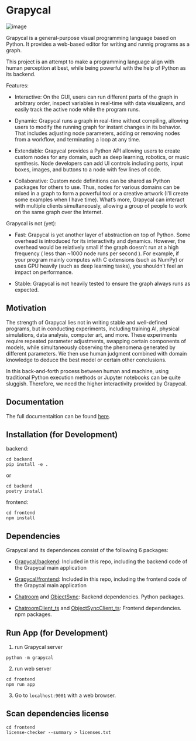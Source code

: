 # Grapycal

![image](https://github.com/eri24816/Grapycal/assets/30017117/a67353e0-1818-4e5f-a670-6b21efda8cb5)


Grapycal is a general-purpose visual programming language based on Python. It provides a web-based editor for writing and runnig programs as a graph.

This project is an attempt to make a programming language align with human perception at best, while being powerful with the help of Python as its backend.

Features:

- Interactive: On the GUI, users can run different parts of the graph in arbitrary order, inspect variables in real-time with data visualizers, and easily track the active node while the program runs.

- Dynamic: Grapycal runs a graph in real-time without compiling, allowing users to modify the running graph for instant changes in its behavior. That includes adjusting node parameters, adding or removing nodes from a workflow, and terminating a loop at any time.

- Extendable: Grapycal provides a Python API allowing users to create custom nodes for any domain, such as deep learning, robotics, or music synthesis. Node developers can add UI controls including ports, input boxes, images, and buttons to a node with few lines of code.

- Collaborative: Custom node definitions can be shared as Python packages for others to use. Thus, nodes for various domains can be mixed in a graph to form a powerful tool or a creative artwork (I’ll create some examples when I have time). What’s more, Grapycal can interact with multiple clients simultaneously, allowing a group of people to work on the same graph over the Internet.

Grapycal is not (yet):

- Fast: Grapycal is yet another layer of abstraction on top of Python. Some overhead is introduced for its interactivity and dynamics. However, the overhead would be relatively small if the graph doesn’t run at a high frequency ( less than ~1000 node runs per second ). For example, if your program mainly computes with C extensions (such as NumPy) or uses GPU heavily (such as deep learning tasks), you shouldn’t feel an impact on performance.

- Stable: Grapycal is not heavily tested to ensure the graph always runs as expected.

## Motivation

The strength of Grapycal lies not in writing stable and well-defined programs, but in conducting experiments, including training AI, physical simulations, data analysis, computer art, and more. These experiments require repeated parameter adjustments, swapping certain components of models, while simultaneously observing the phenomena generated by different parameters. We then use human judgment combined with domain knowledge to deduce the best model or certain other conclusions.

In this back-and-forth process between human and machine, using traditional Python execution methods or Jupyter notebooks can be quite sluggish. Therefore, we need the higher interactivity provided by Grapycal.

## Documentation

The full documentaition can be found [here](https://eri24816.github.io/Grapycal/).

## Installation (for Development)

backend:

```
cd backend
pip install -e .
```

or

```
cd backend
poetry install
```

frontend:

```
cd frontend
npm install
```

## Dependencies

Grapycal and its dependences consist of the following 6 packages:

- [Grapycal/backend](https://github.com/eri24816/Grapycal): Included in this repo, including the backend code of the Grapycal main application

- [Grapycal/frontend](https://github.com/eri24816/Grapycal): Included in this repo, including the frontend code of the Grapycal main application


- [Chatroom](https://github.com/eri24816/ChatRoom) and [ObjectSync](https://github.com/eri24816/ObjectSync): Backend dependencies. Python packages.

- [ChatroomClient_ts](https://github.com/eri24816/ChatRoomClient_ts) and [ObjectSyncClient_ts](https://github.com/eri24816/ObjectSyncClient_ts): Frontend dependencies. npm packages.

## Run App (for Development)

1. run Grapycal server
```
python -m grapycal
```

2. run web server
```
cd frontend
npm run app
```

3. Go to `localhost:9001` with a web browser.

## Scan dependencies license

```
cd frontend
license-checker --summary > licenses.txt
```